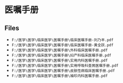 # 医嘱手册

## Files

- `F:/医学\医学\临床医学\医嘱手册\临床医嘱手册-刘乃丰.pdf`
- `F:/医学\医学\临床医学\医嘱手册\临床医嘱手册-黄全跃.pdf`
- `F:/医学\医学\临床医学\医嘱手册\外科临床医嘱手册.pdf`
- `F:/医学\医学\临床医学\医嘱手册\妇产科临床医嘱手册.pdf`
- `F:/医学\医学\临床医学\医嘱手册\实用内科医嘱手册.pdf`
- `F:/医学\医学\临床医学\医嘱手册\实用呼吸科查房医嘱手册.pdf`
- `F:/医学\医学\临床医学\医嘱手册\皮肤性病临床医嘱手册.pdf`
- `F:/医学\医学\临床医学\医嘱手册\袖珍内科医嘱手册.pdf`
